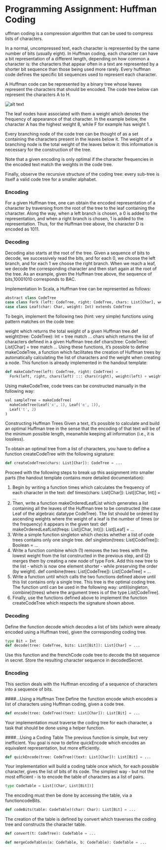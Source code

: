 # Programming Assignment: Huffman Coding

uffman coding is a compression algorithm that can be used to compress lists of characters.

In a normal, uncompressed text, each character is represented by the same number of bits (usually eight). In Huffman coding, each character can have a bit representation of a different length, depending on how common a character is: the characters that appear often in a text are represented by a shorter bit sequence than those being used more rarely. Every huffman code defines the specific bit sequences used to represent each character.

A Huffman code can be represented by a binary tree whose leaves represent the characters that should be encoded. The code tree below can represent the characters A to H.


![alt text](https://en.wikipedia.org/wiki/Huffman_coding#/media/File:Huffman_tree_2.svg)


The leaf nodes have associated with them a weight which denotes the frequency of appearance of that character. In the example below, the character A has the highest weight 8, while F for example has weight 1.

Every branching node of the code tree can be thought of as a set containing the characters present in the leaves below it. The weight of a branching node is the total weight of the leaves below it: this information is necessary for the construction of the tree.

Note that a given encoding is only optimal if the character frequencies in the encoded text match the weights in the code tree.

Finally, observe the recursive structure of the coding tree: every sub-tree is itself a valid code tree for a smaller alphabet.




### Encoding
For a given Huffman tree, one can obtain the encoded representation of a character by traversing from the root of the tree to the leaf containing the character. Along the way, when a left branch is chosen, a 0 is added to the representation, and when a right branch is chosen, 1 is added to the representation. Thus, for the Huffman tree above, the character D is encoded as 1011.

### Decoding
Decoding also starts at the root of the tree. Given a sequence of bits to decode, we successively read the bits, and for each 0, we choose the left branch, and for each 1 we choose the right branch. When we reach a leaf, we decode the corresponding character and then start again at the root of the tree. As an example, given the Huffman tree above, the sequence of bits,10001010 corresponds to BAC.

Implementation
In Scala, a Huffman tree can be represented as follows:

```python
abstract class CodeTree
case class Fork (left: CodeTree, right: CodeTree, chars: List[Char], weight: Int) extends CodeTree
case class Leaf(char: Char, weight: Int) extends CodeTree
```


To begin, implement the following two (hint: very simple) functions using pattern matches on the code tree:

weight which returns the total weight of a given Huffman tree.def weight(tree: CodeTree): Int = tree match ...
chars which returns the list of characters defined in a given Huffman tree.def chars(tree: CodeTree): List[Char] = tree match ...
Using these functions, it’s possible to define makeCodeTree, a function which facilitates the creation of Huffman trees by automatically calculating the list of characters and the weight when creating a node. This function is already implemented in the handout template:

```python
def makeCodeTree(left: CodeTree, right: CodeTree) =
  Fork(left, right, chars(left) ::: chars(right), weight(left) + weight(right))
```
Using makeCodeTree, code trees can be constructed manually in the following way:

```python
val sampleTree = makeCodeTree(
  makeCodeTree(Leaf('x', 1), Leaf('e', 1)),
  Leaf('t', 2)
)
```
Constructing Huffman Trees
Given a text, it’s possible to calculate and build an optimal Huffman tree in the sense that the encoding of that text will be of the minimum possible length, meanwhile keeping all information (i.e., it is lossless).

To obtain an optimal tree from a list of characters, you have to define a function createCodeTree with the following signature:


```python
def createCodeTree(chars: List[Char]): CodeTree = ...
```


Proceed with the following steps to break up this assignment into smaller parts (the handout template contains more detailed documentation):

1. Begin by writing a function times which calculates the frequency of each character in the text: def times(chars: List[Char]): List[(Char, Int)] = ...
2. Then, write a function makeOrderedLeafList which generates a list containing all the leaves of the Huffman tree to be constructed (the case Leaf of the algebraic datatype CodeTree). The list should be ordered by ascending weights where the weight of a leaf is the number of times (or the frequency) it appears in the given text: def makeOrderedLeafList(freqs: List[(Char, Int)]): List[Leaf] = ...
3. Write a simple function singleton which checks whether a list of code trees contains only one single tree. def singleton(trees: List[CodeTree]): Boolean = ...
4. Write a function combine which (1) removes the two trees with the lowest weight from the list constructed in the previous step, and (2) merges them by creating a new node of type Fork. Add this new tree to the list - which is now one element shorter - while preserving the order (by weight). def combine(trees: List[CodeTree]): List[CodeTree] = ...
5. Write a function until which calls the two functions defined above until this list contains only a single tree. This tree is the optimal coding tree. The function until can be used in the following way: until(singleton, combine)(trees) where the argument trees is of the type List[CodeTree].
6. Finally, use the functions defined above to implement the function createCodeTree which respects the signature shown above.

### Decoding
Define the function decode which decodes a list of bits (which were already encoded using a Huffman tree), given the corresponding coding tree.

```python
type Bit = Int
def decode(tree: CodeTree, bits: List[Bit]): List[Char] = ...
```
Use this function and the frenchCode code tree to decode the bit sequence in secret. Store the resulting character sequence in decodedSecret.

### Encoding
This section deals with the Huffman encoding of a sequence of characters into a sequence of bits.

####…Using a Huffman Tree
Define the function encode which encodes a list of characters using Huffman coding, given a code tree.


```python
def encode(tree: CodeTree)(text: List[Char]): List[Bit] = ...
```


Your implementation must traverse the coding tree for each character, a task that should be done using a helper function.

####…Using a Coding Table
The previous function is simple, but very inefficient. You goal is now to define quickEncode which encodes an equivalent representation, but more efficiently.


```python
def quickEncode(tree: CodeTree)(text: List[Char]): List[Bit] = ...
```

Your implementation will build a coding table once which, for each possible character, gives the list of bits of its code. The simplest way - but not the most efficient - is to encode the table of characters as a list of pairs.


```python
type CodeTable = List[(Char, List[Bit])]
```

The encoding must then be done by accessing the table, via a functioncodeBits.

```python
def codeBits(table: CodeTable)(char: Char): List[Bit] = ...
```
The creation of the table is defined by convert which traverses the coding tree and constructs the character table.

```python
def convert(t: CodeTree): CodeTable = ...
```

```python
def mergeCodeTables(a: CodeTable, b: CodeTable): CodeTable = ...
```

